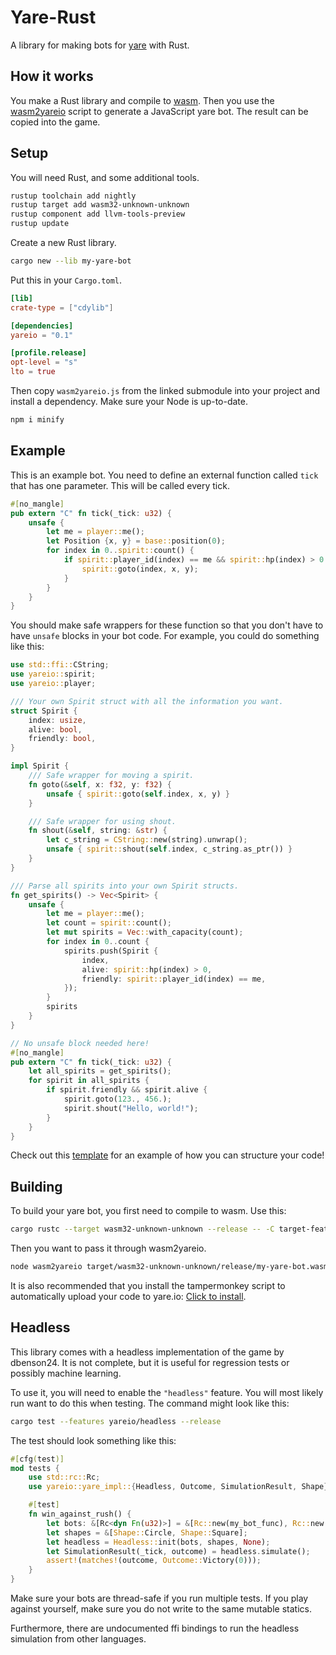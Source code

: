 # Yare-Rust

A library for making bots for [yare](https://yare.io) with Rust.

## How it works

You make a Rust library and compile to [wasm](https://webassembly.org/). Then
you use the [wasm2yareio](https://github.com/L0laapk3/yare.io-wasm) script to
generate a JavaScript yare bot. The result can be copied into the game.

## Setup

You will need Rust, and some additional tools.

```bash
rustup toolchain add nightly
rustup target add wasm32-unknown-unknown
rustup component add llvm-tools-preview
rustup update
```

Create a new Rust library.

```bash
cargo new --lib my-yare-bot
```

Put this in your `Cargo.toml`.

```toml
[lib]
crate-type = ["cdylib"]

[dependencies]
yareio = "0.1"

[profile.release]
opt-level = "s"
lto = true
```

Then copy `wasm2yareio.js` from the linked submodule into your project and
install a dependency. Make sure your Node is up-to-date.

```bash
npm i minify
```

## Example

This is an example bot. You need to define an external function called `tick`
that has one parameter. This will be called every tick.

```rust
#[no_mangle]
pub extern "C" fn tick(_tick: u32) {
    unsafe {
        let me = player::me();
        let Position {x, y} = base::position(0);
        for index in 0..spirit::count() {
            if spirit::player_id(index) == me && spirit::hp(index) > 0 {
                spirit::goto(index, x, y);
            }
        }
    }
}
```

You should make safe wrappers for these function so that you don't have to have `unsafe` blocks in your bot code.
For example, you could do something like this:

```rust
use std::ffi::CString;
use yareio::spirit;
use yareio::player;

/// Your own Spirit struct with all the information you want.
struct Spirit {
    index: usize,
    alive: bool,
    friendly: bool,
}

impl Spirit {
    /// Safe wrapper for moving a spirit.
    fn goto(&self, x: f32, y: f32) {
        unsafe { spirit::goto(self.index, x, y) }
    }

    /// Safe wrapper for using shout.
    fn shout(&self, string: &str) {
        let c_string = CString::new(string).unwrap();
        unsafe { spirit::shout(self.index, c_string.as_ptr()) }
    }
}

/// Parse all spirits into your own Spirit structs.
fn get_spirits() -> Vec<Spirit> {
    unsafe {
        let me = player::me();
        let count = spirit::count();
        let mut spirits = Vec::with_capacity(count);
        for index in 0..count {
            spirits.push(Spirit {
                index,
                alive: spirit::hp(index) > 0,
                friendly: spirit::player_id(index) == me,
            });
        }
        spirits
    }
}

// No unsafe block needed here!
#[no_mangle]
pub extern "C" fn tick(_tick: u32) {
    let all_spirits = get_spirits();
    for spirit in all_spirits {
        if spirit.friendly && spirit.alive {
            spirit.goto(123., 456.);
            spirit.shout("Hello, world!");
        }
    }
}
```

Check out this [template](https://github.com/swz-gh/yare-rust-template)
for an example of how you can structure your code!

## Building

To build your yare bot, you first need to compile to wasm. Use this:

```bash
cargo rustc --target wasm32-unknown-unknown --release -- -C target-feature=+multivalue
```

Then you want to pass it through wasm2yareio.

```bash
node wasm2yareio target/wasm32-unknown-unknown/release/my-yare-bot.wasm
```

It is also recommended that you install the tampermonkey script to automatically upload your code to yare.io:
[Click to install](https://raw.githubusercontent.com/L0laapk3/yare.io-wasm/master/codeUpdate.user.js).

## Headless

This library comes with a headless implementation of the game by dbenson24.
It is not complete, but it is useful for regression tests or possibly machine
learning.

To use it, you will need to enable the `"headless"` feature. You will most likely
run want to do this when testing. The command might look like this:

```bash
cargo test --features yareio/headless --release
```

The test should look something like this:

```rust
#[cfg(test)]
mod tests {
    use std::rc::Rc;
    use yareio::yare_impl::{Headless, Outcome, SimulationResult, Shape};

    #[test]
    fn win_against_rush() {
        let bots: &[Rc<dyn Fn(u32)>] = &[Rc::new(my_bot_func), Rc::new(rush)];
        let shapes = &[Shape::Circle, Shape::Square];
        let headless = Headless::init(bots, shapes, None);
        let SimulationResult(_tick, outcome) = headless.simulate();
        assert!(matches!(outcome, Outcome::Victory(0)));
    }
}
```

Make sure your bots are thread-safe if you run multiple tests.
If you play against yourself, make sure you do not write to the same mutable statics.

Furthermore, there are undocumented ffi bindings to run the headless simulation from other languages.
